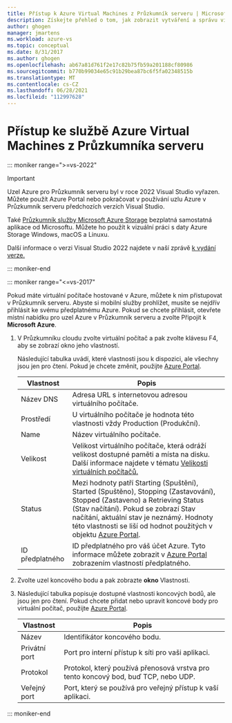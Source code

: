 ```yaml
---
title: Přístup k Azure Virtual Machines z Průzkumník serveru | Microsoft Docs
description: Získejte přehled o tom, jak zobrazit vytváření a správu virtuálních počítačů Azure v Průzkumník serveru v Visual Studio.
author: ghogen
manager: jmartens
ms.workload: azure-vs
ms.topic: conceptual
ms.date: 8/31/2017
ms.author: ghogen
ms.openlocfilehash: ab67a81d761f2e17c82b75fb59a201188cf80986
ms.sourcegitcommit: b770b99034e65c91b29bea87bc6f5fa02348515b
ms.translationtype: MT
ms.contentlocale: cs-CZ
ms.lasthandoff: 06/28/2021
ms.locfileid: "112997628"
---
```

# <a name="accessing-azure-virtual-machines-from-server-explorer"></a>Přístup ke službě Azure Virtual Machines z Průzkumníka serveru

::: moniker range=">=vs-2022"
> [!Important]
> Uzel Azure pro Průzkumník serveru byl v roce 2022 Visual Studio vyřazen. Můžete použít Azure Portal nebo pokračovat v používání uzlu Azure v Průzkumník serveru předchozích verzích Visual Studio.
>
> Také [Průzkumník služby Microsoft Azure Storage](/azure/vs-azure-tools-storage-manage-with-storage-explorer) bezplatná samostatná aplikace od Microsoftu. Můžete ho použít k vizuální práci s daty Azure Storage Windows, macOS a Linuxu.
>
> Další informace o verzi Visual Studio 2022 najdete v naší zprávě [k vydání verze.](/visualstudio/releases/2022/release-notes-preview/)

::: moniker-end

::: moniker range="<=vs-2017"

Pokud máte virtuální počítače hostované v Azure, můžete k nim přistupovat v Průzkumník serveru. Abyste si mobilní služby prohlížet, musíte se nejdřív přihlásit ke svému předplatnému Azure. Pokud se chcete přihlásit, otevřete místní nabídku pro uzel Azure v Průzkumník serveru a zvolte Připojit k **Microsoft Azure**.

1. V Průzkumníku cloudu zvolte virtuální počítač a pak zvolte klávesu F4, aby se zobrazí okno jeho vlastností.

    Následující tabulka uvádí, které vlastnosti jsou k dispozici, ale všechny jsou jen pro čtení. Pokud je chcete změnit, použijte [Azure Portal](https://portal.azure.com).

   | Vlastnost | Popis |
   | --- | --- |
   | Název DNS |Adresa URL s internetovou adresou virtuálního počítače. |
   | Prostředí |U virtuálního počítače je hodnota této vlastnosti vždy Production (Produkční). |
   | Name |Název virtuálního počítače. |
   | Velikost |Velikost virtuálního počítače, která odráží velikost dostupné paměti a místa na disku. Další informace najdete v tématu [Velikosti virtuálních počítačů.](/azure/cloud-services/cloud-services-sizes-specs) |
   | Status |Mezi hodnoty patří Starting (Spuštění), Started (Spuštěno), Stopping (Zastavování), Stopped (Zastaveno) a Retrieving Status (Stav načítání). Pokud se zobrazí Stav načítání, aktuální stav je neznámý. Hodnoty této vlastnosti se liší od hodnot použitých v objektu [Azure Portal](https://portal.azure.com). |
   | ID předplatného |ID předplatného pro váš účet Azure. Tyto informace můžete zobrazit v [Azure Portal](https://portal.azure.com) zobrazením vlastností předplatného. |
2. Zvolte uzel koncového bodu a pak zobrazte **okno** Vlastnosti.
3. Následující tabulka popisuje dostupné vlastnosti koncových bodů, ale jsou jen pro čtení. Pokud chcete přidat nebo upravit koncové body pro virtuální počítač, použijte [Azure Portal](https://portal.azure.com).

   | Vlastnost | Popis |
   | --- | --- |
   | Název |Identifikátor koncového bodu. |
   | Privátní port |Port pro interní přístup k síti pro vaši aplikaci. |
   | Protokol |Protokol, který používá přenosová vrstva pro tento koncový bod, buď TCP, nebo UDP. |
   | Veřejný port |Port, který se používá pro veřejný přístup k vaší aplikaci. |

::: moniker-end